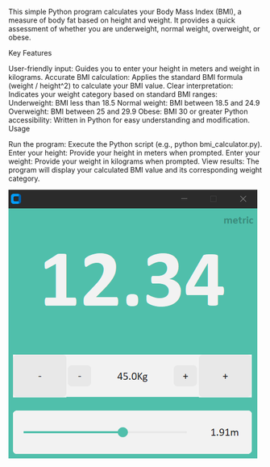 This simple Python program calculates your Body Mass Index (BMI), a measure of body fat based on height and weight. It provides a quick assessment of whether you are underweight, normal weight, overweight, or obese.

Key Features

User-friendly input: Guides you to enter your height in meters and weight in kilograms.
Accurate BMI calculation: Applies the standard BMI formula (weight / height^2) to calculate your BMI value.
Clear interpretation: Indicates your weight category based on standard BMI ranges:
Underweight: BMI less than 18.5
Normal weight: BMI between 18.5 and 24.9
Overweight: BMI between 25 and 29.9
Obese: BMI 30 or greater
Python accessibility: Written in Python for easy understanding and modification.
Usage

Run the program: Execute the Python script (e.g., python bmi_calculator.py).
Enter your height: Provide your height in meters when prompted.
Enter your weight: Provide your weight in kilograms when prompted.
View results: The program will display your calculated BMI value and its corresponding weight category.

![Alt text](image.png)